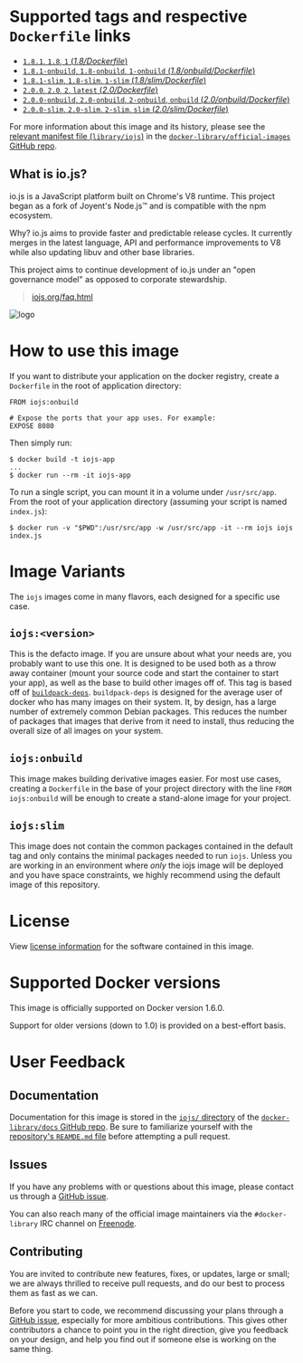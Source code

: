 # Supported tags and respective `Dockerfile` links

-	[`1.8.1`, `1.8`, `1` (*1.8/Dockerfile*)](https://github.com/iojs/docker-iojs/blob/4cf03be7e0b4abcd60a3a93947d9351c3b8b4be7/1.8/Dockerfile)
-	[`1.8.1-onbuild`, `1.8-onbuild`, `1-onbuild` (*1.8/onbuild/Dockerfile*)](https://github.com/iojs/docker-iojs/blob/4cf03be7e0b4abcd60a3a93947d9351c3b8b4be7/1.8/onbuild/Dockerfile)
-	[`1.8.1-slim`, `1.8-slim`, `1-slim` (*1.8/slim/Dockerfile*)](https://github.com/iojs/docker-iojs/blob/4cf03be7e0b4abcd60a3a93947d9351c3b8b4be7/1.8/slim/Dockerfile)
-	[`2.0.0`, `2.0`, `2`, `latest` (*2.0/Dockerfile*)](https://github.com/iojs/docker-iojs/blob/a40aaf633751594a26ccdaa65b35a115d73f69a7/2.0/Dockerfile)
-	[`2.0.0-onbuild`, `2.0-onbuild`, `2-onbuild`, `onbuild` (*2.0/onbuild/Dockerfile*)](https://github.com/iojs/docker-iojs/blob/18d119c1876b4d7981b0009653ea40e85e46d8a1/2.0/onbuild/Dockerfile)
-	[`2.0.0-slim`, `2.0-slim`, `2-slim`, `slim` (*2.0/slim/Dockerfile*)](https://github.com/iojs/docker-iojs/blob/a40aaf633751594a26ccdaa65b35a115d73f69a7/2.0/slim/Dockerfile)

For more information about this image and its history, please see the [relevant manifest file (`library/iojs`)](https://github.com/docker-library/official-images/blob/master/library/iojs) in the [`docker-library/official-images` GitHub repo](https://github.com/docker-library/official-images).

## What is io.js?

io.js is a JavaScript platform built on Chrome's V8 runtime. This project began as a fork of Joyent's Node.js™ and is compatible with the npm ecosystem.

Why? io.js aims to provide faster and predictable release cycles. It currently merges in the latest language, API and performance improvements to V8 while also updating libuv and other base libraries.

This project aims to continue development of io.js under an "open governance model" as opposed to corporate stewardship.

> [iojs.org/faq.html](https://iojs.org/faq.html)

![logo](https://raw.githubusercontent.com/docker-library/docs/master/iojs/logo.png)

# How to use this image

If you want to distribute your application on the docker registry, create a `Dockerfile` in the root of application directory:

	FROM iojs:onbuild
	
	# Expose the ports that your app uses. For example:
	EXPOSE 8080

Then simply run:

	$ docker build -t iojs-app
	...
	$ docker run --rm -it iojs-app

To run a single script, you can mount it in a volume under `/usr/src/app`. From the root of your application directory (assuming your script is named `index.js`):

	$ docker run -v "$PWD":/usr/src/app -w /usr/src/app -it --rm iojs iojs index.js

# Image Variants

The `iojs` images come in many flavors, each designed for a specific use case.

## `iojs:<version>`

This is the defacto image. If you are unsure about what your needs are, you probably want to use this one. It is designed to be used both as a throw away container (mount your source code and start the container to start your app), as well as the base to build other images off of. This tag is based off of [`buildpack-deps`](https://registry.hub.docker.com/_/buildpack-deps/). `buildpack-deps` is designed for the average user of docker who has many images on their system. It, by design, has a large number of extremely common Debian packages. This reduces the number of packages that images that derive from it need to install, thus reducing the overall size of all images on your system.

## `iojs:onbuild`

This image makes building derivative images easier. For most use cases, creating a `Dockerfile` in the base of your project directory with the line `FROM iojs:onbuild` will be enough to create a stand-alone image for your project.

## `iojs:slim`

This image does not contain the common packages contained in the default tag and only contains the minimal packages needed to run `iojs`. Unless you are working in an environment where *only* the iojs image will be deployed and you have space constraints, we highly recommend using the default image of this repository.

# License

View [license information](https://github.com/iojs/io.js/blob/master/LICENSE) for the software contained in this image.

# Supported Docker versions

This image is officially supported on Docker version 1.6.0.

Support for older versions (down to 1.0) is provided on a best-effort basis.

# User Feedback

## Documentation

Documentation for this image is stored in the [`iojs/` directory](https://github.com/docker-library/docs/tree/master/iojs) of the [`docker-library/docs` GitHub repo](https://github.com/docker-library/docs). Be sure to familiarize yourself with the [repository's `REAMDE.md` file](https://github.com/docker-library/docs/blob/master/README.md) before attempting a pull request.

## Issues

If you have any problems with or questions about this image, please contact us through a [GitHub issue](https://github.com/iojs/docker-iojs/issues).

You can also reach many of the official image maintainers via the `#docker-library` IRC channel on [Freenode](https://freenode.net).

## Contributing

You are invited to contribute new features, fixes, or updates, large or small; we are always thrilled to receive pull requests, and do our best to process them as fast as we can.

Before you start to code, we recommend discussing your plans through a [GitHub issue](https://github.com/iojs/docker-iojs/issues), especially for more ambitious contributions. This gives other contributors a chance to point you in the right direction, give you feedback on your design, and help you find out if someone else is working on the same thing.

